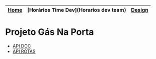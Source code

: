| [Home](home) | [Horários Time Dev](Horarios dev team) | [Design](Design) |
| --- | --- | --- |

# Projeto Gás Na Porta

*  [API DOC](http://www.tools.ages.pucrs.br/projetos/gasNaPorta/wikis/api)
*  [API ROTAS](http://www.tools.ages.pucrs.br/projetos/gasNaPorta/wikis/api)